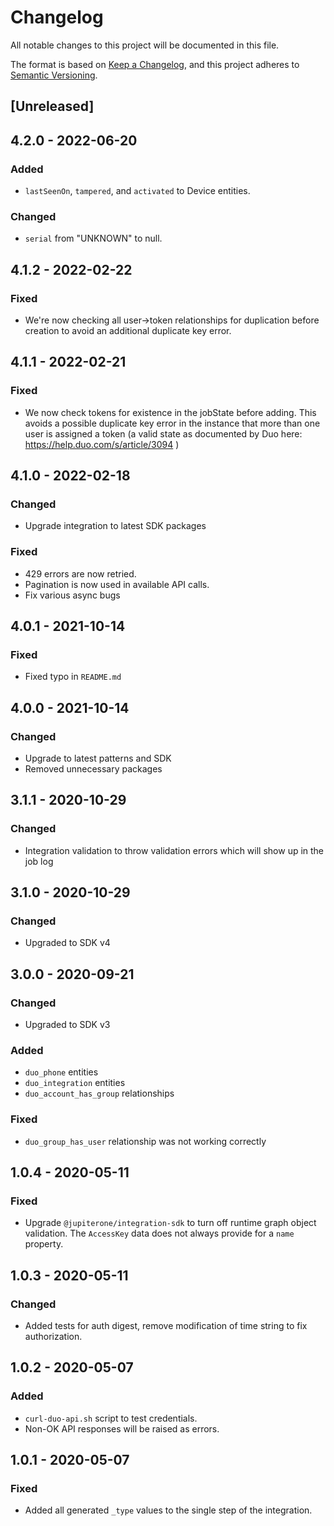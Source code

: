 # Changelog

All notable changes to this project will be documented in this file.

The format is based on [Keep a Changelog](https://keepachangelog.com/en/1.0.0/),
and this project adheres to
[Semantic Versioning](https://semver.org/spec/v2.0.0.html).

## [Unreleased]

## 4.2.0 - 2022-06-20

### Added

- `lastSeenOn`, `tampered`, and `activated` to Device entities.

### Changed

- `serial` from "UNKNOWN" to null.

## 4.1.2 - 2022-02-22

### Fixed

- We're now checking all user->token relationships for duplication before
  creation to avoid an additional duplicate key error.

## 4.1.1 - 2022-02-21

### Fixed

- We now check tokens for existence in the jobState before adding. This avoids a
  possible duplicate key error in the instance that more than one user is
  assigned a token (a valid state as documented by Duo here:
  https://help.duo.com/s/article/3094 )

## 4.1.0 - 2022-02-18

### Changed

- Upgrade integration to latest SDK packages

### Fixed

- 429 errors are now retried.
- Pagination is now used in available API calls.
- Fix various async bugs

## 4.0.1 - 2021-10-14

### Fixed

- Fixed typo in `README.md`

## 4.0.0 - 2021-10-14

### Changed

- Upgrade to latest patterns and SDK
- Removed unnecessary packages

## 3.1.1 - 2020-10-29

### Changed

- Integration validation to throw validation errors which will show up in the
  job log

## 3.1.0 - 2020-10-29

### Changed

- Upgraded to SDK v4

## 3.0.0 - 2020-09-21

### Changed

- Upgraded to SDK v3

### Added

- `duo_phone` entities
- `duo_integration` entities
- `duo_account_has_group` relationships

### Fixed

- `duo_group_has_user` relationship was not working correctly

## 1.0.4 - 2020-05-11

### Fixed

- Upgrade `@jupiterone/integration-sdk` to turn off runtime graph object
  validation. The `AccessKey` data does not always provide for a `name`
  property.

## 1.0.3 - 2020-05-11

### Changed

- Added tests for auth digest, remove modification of time string to fix
  authorization.

## 1.0.2 - 2020-05-07

### Added

- `curl-duo-api.sh` script to test credentials.
- Non-OK API responses will be raised as errors.

## 1.0.1 - 2020-05-07

### Fixed

- Added all generated `_type` values to the single step of the integration.
